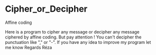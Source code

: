 # Cipher_or_Decipher
Affine coding

Here is a program to cipher any message or decipher any message ciphered by affine coding. 
But pay attention ! You can't decipher the punctuation like "," or "-". If you have any idea to improve my program let me know
Regards
Réza
